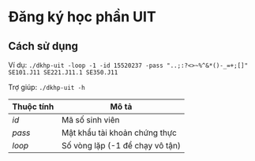 # Đăng ký học phần UIT
## Cách sử dụng
Ví dụ: `./dkhp-uit -loop -1 -id 15520237 -pass "..;:?<>~%^&*()-_=+;[]" SE101.J11 SE221.J11.1 SE350.J11`

Trợ giúp: `./dkhp-uit -h`

Thuộc tính | Mô tả
--- | ---
*id* | Mã số sinh viên
*pass* | Mật khẩu tài khoản chứng thực
*loop* | Số vòng lặp (-1 để chạy vô tận)
